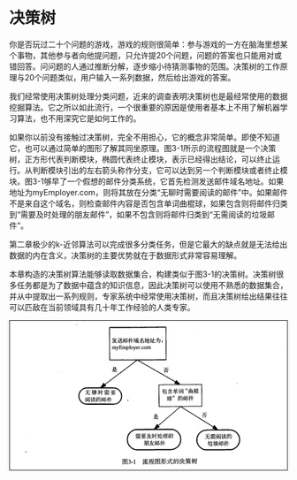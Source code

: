 # 决策树

你是否玩过二十个问题的游戏，游戏的规则很简单：参与游戏的一方在脑海里想某个事物，其他参与者向他提问题，只允许提20个问题，问题的答案也只能用对或错回答。问问题的人通过推断分解，逐步缩小待猜测事物的范围。决策树的工作原理与20个问题类似，用户输入一系列数据，然后给出游戏的答案。

我们经常使用决策树处理分类问题，近来的调查表明决策树也是最经常使用的数据挖掘算法。它之所以如此流行，一个很重要的原因是使用者基本上不用了解机器学习算法，也不用深究它是如何工作的。

如果你以前没有接触过决策树，完全不用担心，它的概念非常简单。即使不知道它，也可以通过简单的图形了解其同坐原理。图3-1所示的流程图就是一个决策树，正方形代表判断模块，椭圆代表终止模块，表示已经得出结论，可以终止运行。从判断模块引出的左右箭头称作分支，它可以达到另一个判断模块或者终止模块。图3-1够早了一个假想的邮件分类系统，它首先检测发送邮件域名地址。如果地址为myEmployer.com，则将其放在分类“无聊时需要阅读的邮件”中。如果邮件不是来自这个域名，则检查邮件内容是否包含单词曲棍球，如果包含则将邮件归类到“需要及时处理的朋友邮件”，如果不包含则将邮件归类到“无需阅读的垃圾邮件”。

第二章极少的k-近邻算法可以完成很多分类任务，但是它最大的缺点就是无法给出数据的内在含义，决策树的主要优势就在于数据形式非常容易理解。

本章构造的决策树算法能够读取数据集合，构建类似于图3-1的决策树。决策树很多任务都是为了数据中蕴含的知识信息，因此决策树可以使用不熟悉的数据集合，并从中提取出一系列规则，专家系统中经常使用决策树，而且决策树给出结果往往可以匹敌在当前领域具有几十年工作经验的人类专家。

![](/assets/流程图形式的决策树.png)



